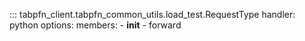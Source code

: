::: tabpfn_client.tabpfn_common_utils.load_test.RequestType
    handler: python
    options:
      members:
        - __init__
        - forward
